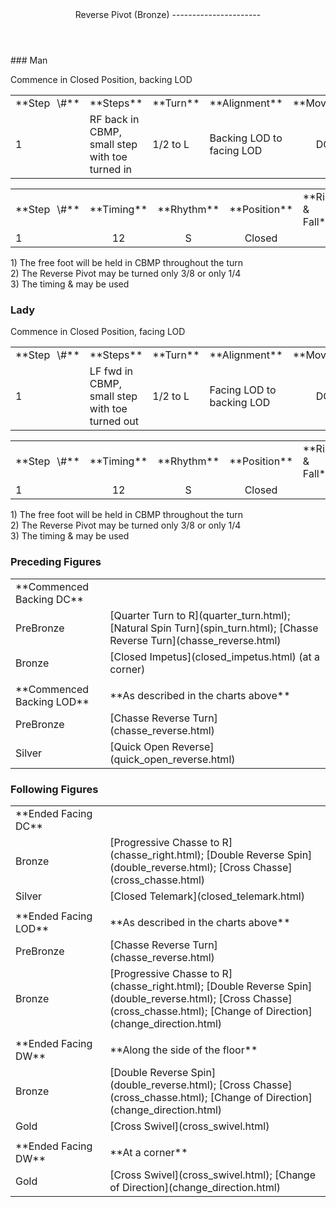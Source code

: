 <header>Reverse Pivot (Bronze)
----------------------

 </header>### Man

Commence in Closed Position, backing LOD

 <table class="style1"> <tbody><tr> <td style="width:10%">**Step<span style="color:white">\_</span>\#**</td> <td style="width:38%">**Steps**</td> <td style="width:20%">**Turn**</td> <td style="width:16%">**Alignment**</td> <td style="width:16%;text-align:center">**Moving**</td> </tr> <tr> <td>1</td> <td>RF back in CBMP, small step with toe turned in</td> <td>1/2 to L</td> <td>Backing LOD to facing LOD</td> <td style="text-align:center">DC</td> </tr> </tbody></table>

 <table class="style1"> <tbody><tr> <td style="width:10%">**Step<span style="color:white">\_</span>\#**</td> <td style="width:10%;text-align:center">**Timing**</td> <td style="width:10%;text-align:center">**Rhythm**</td> <td style="width:20%;text-align:center">**Position**</td> <td style="width:30%">**Rise &amp; Fall**</td> <td style="width:10%;text-align:center">**Sway**</td> <td style="width:10%;text-align:right">**Footwork**</td> </tr> <tr> <td>1</td> <td style="text-align:center">12</td> <td style="text-align:center">S</td> <td style="text-align:center">Closed</td> <td> </td> <td style="text-align:center"></td> <td style="text-align:right">THT</td> </tr> </tbody></table>

1\) The free foot will be held in CBMP throughout the turn  
 2) The Reverse Pivot may be turned only 3/8 or only 1/4  
 3) The timing &amp; may be used

### Lady

Commence in Closed Position, facing LOD

 <table class="style1"> <tbody><tr> <td style="width:10%">**Step<span style="color:white">\_</span>\#**</td> <td style="width:38%">**Steps**</td> <td style="width:20%">**Turn**</td> <td style="width:16%">**Alignment**</td> <td style="width:16%;text-align:center">**Moving**</td> </tr> <tr> <td>1</td> <td>LF fwd in CBMP, small step with toe turned out</td> <td>1/2 to L</td> <td>Facing LOD to backing LOD</td> <td style="text-align:center">DC</td> </tr> </tbody></table>

 <table class="style1"> <tbody><tr> <td style="width:10%">**Step<span style="color:white">\_</span>\#**</td> <td style="width:10%;text-align:center">**Timing**</td> <td style="width:10%;text-align:center">**Rhythm**</td> <td style="width:20%;text-align:center">**Position**</td> <td style="width:30%">**Rise &amp; Fall**</td> <td style="width:10%;text-align:center">**Sway**</td> <td style="width:10%;text-align:right">**Footwork**</td> </tr> <tr> <td>1</td> <td style="text-align:center">12</td> <td style="text-align:center">S</td> <td style="text-align:center">Closed</td> <td> </td> <td style="text-align:center"></td> <td style="text-align:right">TH</td> </tr> </tbody></table>

1\) The free foot will be held in CBMP throughout the turn  
 2) The Reverse Pivot may be turned only 3/8 or only 1/4  
 3) The timing &amp; may be used

### Preceding Figures

 <table> <tbody><tr> <td style="width:30%">**Commenced Backing DC**</td> <td> </td> </tr> <tr> <td style="width:30%">PreBronze</td> <td> [Quarter Turn to R](quarter_turn.html); [Natural Spin Turn](spin_turn.html); [Chasse Reverse Turn](chasse_reverse.html) </td> </tr> <tr> <td style="width:30%">Bronze</td> <td> [Closed Impetus](closed_impetus.html) (at a corner) </td> </tr> <tr> <td style="width:30%"> </td> <td> </td> </tr> <tr> <td style="width:30%">**Commenced Backing LOD**</td> <td>**As described in the charts above**</td> </tr> <tr> <td style="width:30%">PreBronze</td> <td> [Chasse Reverse Turn](chasse_reverse.html) </td> </tr> <tr> <td style="width:30%">Silver</td> <td> [Quick Open Reverse](quick_open_reverse.html) </td> </tr> </tbody></table>

### Following Figures

 <table> <tbody><tr> <td>**Ended Facing DC**</td> <td> </td> </tr> <tr> <td>Bronze</td> <td> [Progressive Chasse to R](chasse_right.html); [Double Reverse Spin](double_reverse.html); [Cross Chasse](cross_chasse.html) </td> </tr> <tr> <td>Silver</td> <td> [Closed Telemark](closed_telemark.html) </td> </tr> <tr> <td> </td> <td> </td> </tr> <tr> <td>**Ended Facing LOD**</td> <td>**As described in the charts above**</td> </tr> <tr> <td>PreBronze</td> <td> [Chasse Reverse Turn](chasse_reverse.html) </td> </tr> <tr> <td>Bronze</td> <td> [Progressive Chasse to R](chasse_right.html); [Double Reverse Spin](double_reverse.html); [Cross Chasse](cross_chasse.html); [Change of Direction](change_direction.html) </td> </tr> <tr> <td> </td> <td> </td> </tr> <tr> <td>**Ended Facing DW**</td> <td>**Along the side of the floor**</td> </tr> <tr> <td style="width:30%">Bronze</td> <td> [Double Reverse Spin](double_reverse.html); [Cross Chasse](cross_chasse.html); [Change of Direction](change_direction.html) </td> </tr> <tr> <td>Gold</td> <td> [Cross Swivel](cross_swivel.html) </td> </tr> <tr> <td> </td> <td> </td> </tr> <tr> <td>**Ended Facing DW**</td> <td>**At a corner**</td> </tr> <tr> <td>Gold</td> <td> [Cross Swivel](cross_swivel.html); [Change of Direction](change_direction.html) </td> </tr> </tbody></table>